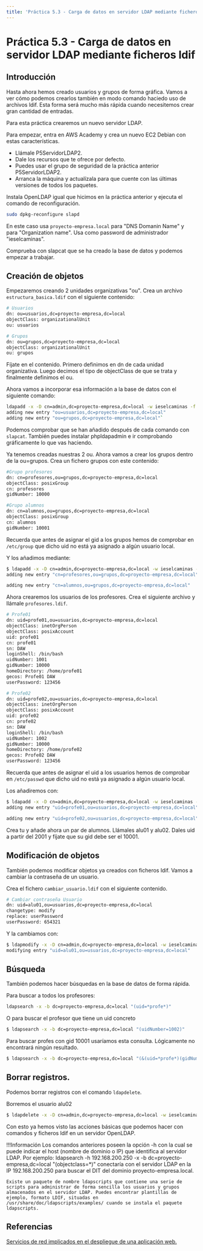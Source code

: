 ```yaml
---
title: 'Práctica 5.3 - Carga de datos en servidor LDAP mediante ficheros ldif'
---
```


# Práctica 5.3 - Carga de datos en servidor LDAP mediante ficheros ldif

## Introducción

Hasta ahora hemos creado usuarios y grupos de forma gráfica. Vamos a ver cómo podemos crearlos también en modo comando haciedo uso de archivos ldif. Esta forma será mucho más rápida cuando necesitemos crear gran cantidad de entradas.

Para esta práctica crearemos un nuevo servidor LDAP.

Para empezar, entra en AWS Academy y crea un nuevo EC2 Debian con estas características. 

* Llámale P5ServidorLDAP2.
* Dale los recursos que te ofrece por defecto.
* Puedes usar el grupo de seguridad de la práctica anterior P5ServidorLDAP2.
* Arranca la máquina y actualízala para que cuente con las últimas versiones de todos los paquetes.

Instala OpenLDAP igual que hicimos en la práctica anterior y ejecuta el comando de reconfiguración.

```sh
sudo dpkg-reconfigure slapd
```

En este caso usa `proyecto-empresa.local` para "DNS Domanin Name" y para "Organization name". Usa como password de administrador "ieselcaminas".

Comprueba con slapcat que se ha creado la base de datos y podemos empezar a trabajar.

## Creación de objetos

Empezaremos creando 2 unidades organizativas "ou". Crea un archivo `estructura_basica.ldif` con el siguiente contenido:


```sh
# Usuarios
dn: ou=usuarios,dc=proyecto-empresa,dc=local
objectClass: organizationalUnit
ou: usuarios

# Grupos
dn: ou=grupos,dc=proyecto-empresa,dc=local
objectClass: organizationalUnit
ou: grupos
```

Fíjate en el contenido. Primero definimos en dn de cada unidad organizativa. Luego decimos el tipo de objectClass de que se trata y finalmente definimos el ou.

Ahora vamos a incorporar esa información a la base de datos con el siguiente comando:

```sh
ldapadd -x -D cn=admin,dc=proyecto-empresa,dc=local -w ieselcaminas -f estructura_basica.ldif
adding new entry "ou=usuarios,dc=proyecto-empresa,dc=local"
adding new entry "ou=grupos,dc=proyecto-empresa,dc=local"`
```

Podemos comprobar que se han añadido después de cada comando con `slapcat`. También puedes instalar phpldapadmin e ir comprobando gráficamente lo que vas haciendo.

Ya tenemos creadas nuestras 2 ou. Ahora vamos a crear los grupos dentro de la ou=grupos. Crea un fichero grupos con este contenido:

```sh
#Grupo profesores
dn: cn=profesores,ou=grupos,dc=proyecto-empresa,dc=local
objectClass: posixGroup
cn: profesores
gidNumber: 10000

#Grupo alumnos
dn: cn=alumnos,ou=grupos,dc=proyecto-empresa,dc=local
objectClass: posixGroup
cn: alumnos   
gidNumber: 10001
```

Recuerda que antes de asignar el gid a los grupos hemos de comprobar en `/etc/group` que dicho uid no está ya asignado a algún usuario local.

Y los añadimos mediante:

```sh
$ ldapadd -x -D cn=admin,dc=proyecto-empresa,dc=local -w ieselcaminas -f grupos.ldif
adding new entry "cn=profesores,ou=grupos,dc=proyecto-empresa,dc=local"

adding new entry "cn=alumnos,ou=grupos,dc=proyecto-empresa,dc=local"
```

Ahora crearemos los usuarios de los profesores. Crea el siguiente archivo y llámale `profesores.ldif`.

```sh
# Profe01
dn: uid=profe01,ou=usuarios,dc=proyecto-empresa,dc=local
objectClass: inetOrgPerson
objectClass: posixAccount
uid: profe01
cn: profe01
sn: DAW
loginShell: /bin/bash
uidNumber: 1001
gidNumber: 10000
homeDirectory: /home/profe01
gecos: Profe01 DAW
userPassword: 123456

# Profe02
dn: uid=profe02,ou=usuarios,dc=proyecto-empresa,dc=local
objectClass: inetOrgPerson
objectClass: posixAccount
uid: profe02
cn: profe02
sn: DAW
loginShell: /bin/bash
uidNumber: 1002
gidNumber: 10000
homeDirectory: /home/profe02
gecos: Profe02 DAW
userPassword: 123456
```

Recuerda que antes de asignar el uid a los usuarios hemos de comprobar en `/etc/passwd` que dicho uid no está ya asignado a algún usuario local.

Los añadiremos con:

```sh
$ ldapadd -x -D cn=admin,dc=proyecto-empresa,dc=local -w ieselcaminas -f profesores.ldif 
adding new entry "uid=profe01,ou=usuarios,dc=proyecto-empresa,dc=local"

adding new entry "uid=profe02,ou=usuarios,dc=proyecto-empresa,dc=local"
```

Crea tu y añade ahora un par de alumnos. Llámales alu01 y alu02. Dales uid a partir del 2001 y fíjate que su gid debe ser el 10001.

## Modificación de objetos

También podemos modificar objetos ya creados con ficheros ldif. Vamos a cambiar la contraseña de un usuario.

Crea el fichero `cambiar_usuario.ldif` con el siguiente contenido.

```sh
# Cambiar contraseña Usuario
dn: uid=alu01,ou=usuarios,dc=proyecto-empresa,dc=local
changetype: modify
replace: userPassword
userPassword: 654321
```

Y la cambiamos con:

```sh
$ ldapmodify -x -D cn=admin,dc=proyecto-empresa,dc=local -w ieselcaminas -f cambiar_usuario.ldif 
modifying entry "uid=alu01,ou=usuarios,dc=proyecto-empresa,dc=local"
```

## Búsqueda

También podemos hacer búsquedas en la base de datos de forma rápida.

Para buscar a todos los profesores:

```sh
ldapsearch -x -b dc=proyecto-empresa,dc=local "(uid=*profe*)"
```

O para buscar el profesor que tiene un uid concreto

```sh
$ ldapsearch -x -b dc=proyecto-empresa,dc=local "(uidNumber=1002)"
```

Para buscar profes con gid 10001 usaríamos esta consulta. Lógicamente no encontrará ningún resultado.

```sh
$ ldapsearch -x -b dc=proyecto-empresa,dc=local "(&(uid=*profe*)(gidNumber=10001))"
```

## Borrar registros.

Podemos borrar registros con el comando `ldapdelete`.

Borremos el usuario alu02

```sh
$ ldapdelete -x -D cn=admin,dc=proyecto-empresa,dc=local -w ieselcaminas uid=alu02,ou=usuarios,dc=proyecto-empresa,dc=local
```

Con esto ya hemos visto las acciones básicas que podemos hacer con comandos y ficheros ldif en un servidor OpenLDAP.

!!!Información
    Los comandos anteriores poseen la opción -h con la cual se puede indicar el host (nombre de dominio o IP) que identifica al servidor LDAP. Por ejemplo: ldapsearch -h 192.168.200.250 -x -b dc=proyecto-empresa,dc=local "(objectclass=*)" conectaría con el servidor LDAP en la IP 192.168.200.250 para buscar el DIT del dominio proyecto-empresa.local.

    Existe un paquete de nombre ldapscripts que contiene una serie de scripts para administrar de forma sencilla los usuarios y grupos almacenados en el servidor LDAP. Puedes encontrar plantillas de ejemplo, formato LDIF, situadas en /usr/share/doc/ldapscripts/examples/ cuando se instala el paquete ldapscripts.

## Referencias

[Servicios de red implicados en el despliegue de una aplicación web.](https://sarreplec.caib.es/pluginfile.php/10993/mod_resource/content/2/DAW05_v1/ArchivosUnidad/Moodle/DAW05_completa_offline/DAW05_Contenidos/index.html)